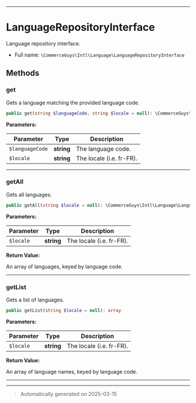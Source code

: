 ***

# LanguageRepositoryInterface

Language repository interface.



* Full name: `\CommerceGuys\Intl\Language\LanguageRepositoryInterface`



## Methods


### get

Gets a language matching the provided language code.

```php
public get(string $languageCode, string $locale = null): \CommerceGuys\Intl\Language\Language
```








**Parameters:**

| Parameter | Type | Description |
|-----------|------|-------------|
| `$languageCode` | **string** | The language code. |
| `$locale` | **string** | The locale (i.e. fr-FR). |





***

### getAll

Gets all languages.

```php
public getAll(string $locale = null): \CommerceGuys\Intl\Language\Language[]
```








**Parameters:**

| Parameter | Type | Description |
|-----------|------|-------------|
| `$locale` | **string** | The locale (i.e. fr-FR). |


**Return Value:**

An array of languages, keyed by language code.




***

### getList

Gets a list of languages.

```php
public getList(string $locale = null): array
```








**Parameters:**

| Parameter | Type | Description |
|-----------|------|-------------|
| `$locale` | **string** | The locale (i.e. fr-FR). |


**Return Value:**

An array of language names, keyed by language code.




***


***
> Automatically generated on 2025-03-15
